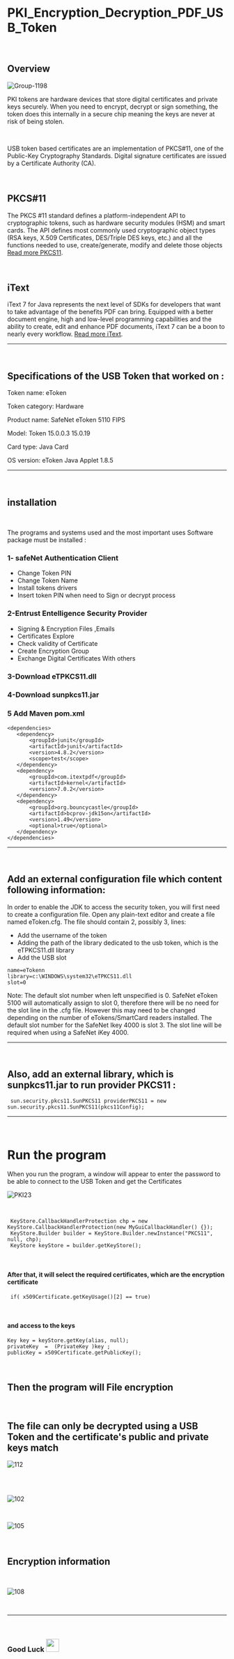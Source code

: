 # PKI_Encryption_Decryption_PDF_USB_Token

<br>

## Overview
![Group-1198](https://user-images.githubusercontent.com/70335592/125410523-a0c10980-e3c5-11eb-85c3-e99214753fc5.png)

PKI tokens are hardware devices that store digital certificates and private keys securely. When you need to encrypt, decrypt or sign something, the token does this internally in a secure chip meaning the keys are never at risk of being stolen.
 

<br>

USB token based certificates are an implementation of PKCS#11, one of the Public-Key Cryptography Standards. Digital signature certificates are issued by a Certificate Authority (CA).

<br>



## PKCS#11 

The PKCS #11 standard defines a platform-independent API to cryptographic tokens, such as hardware security modules (HSM) and smart cards.
The API defines most commonly used cryptographic object types (RSA keys, X.509 Certificates, DES/Triple DES keys, etc.) and all the functions needed to use,
create/generate, modify and delete those objects [Read more PKCS11]( https://docs.oracle.com/javase/7/docs/technotes/guides/security/p11guide.html#Intro).

<br>

## iText

iText 7 for Java represents the next level of SDKs for developers that want to take advantage of the benefits PDF can bring. 
Equipped with a better document engine, high and low-level programming capabilities and the ability to create, edit and enhance PDF documents, 
iText 7 can be a boon to nearly every workflow. [Read more iText](https://itextpdf.com/en/solutions/pdf-security).

---


<br>
 
 ## Specifications of the USB Token that worked on :

Token name: eToken

Token category: Hardware

Product name: SafeNet eToken 5110 FIPS

Model: Token 15.0.0.3 15.0.19

Card type: Java Card

OS version: eToken Java Applet 1.8.5

---
<br>

 ## installation
 
 <br>
 
 The programs and systems used and the most important uses Software package must be installed :

 ### 1- safeNet Authentication Client

* Change Token PIN
* Change Token Name
* Install tokens drivers
* Insert token PIN when need to Sign or decrypt process


### 2-Entrust Entelligence Security Provider

* Signing & Encryption Files ,Emails
* Certificates Explore
* Check validity of Certificate
* Create Encryption Group
*  Exchange Digital Certificates With others


### 3-Download eTPKCS11.dll
### 4-Download sunpkcs11.jar

### 5 Add Maven pom.xml

 ```
<dependencies>
	<dependency>
		<groupId>junit</groupId>
		<artifactId>junit</artifactId>
		<version>4.8.2</version>
		<scope>test</scope>
	</dependency>  
	<dependency>
		<groupId>com.itextpdf</groupId>
		<artifactId>kernel</artifactId>
		<version>7.0.2</version>
	</dependency>        
	<dependency>
		<groupId>org.bouncycastle</groupId>
		<artifactId>bcprov-jdk15on</artifactId>
		<version>1.49</version>
		<optional>true</optional>
	</dependency>
</dependencies>

 ```




---
<br>

## Add an external configuration file which content following information:

In order to enable the JDK to access the security token, you will first need to create a configuration file. Open any plain-text editor and create a file named eToken.cfg. The file should contain 2, possibly 3, lines:

* Add the username of the token <br>
* Adding the path of the library dedicated to the usb token, which is the eTPKCS11.dll library <br>
* Add the USB slot


```
name=eTokenn 
library=c:\WINDOWS\system32\eTPKCS11.dll  
slot=0
```

Note: The default slot number when left unspecified is 0. SafeNet eToken 5100 will automatically assign to slot 0, therefore there will be no need for the slot line in the .cfg file. However this may need to be changed depending on the number of eTokens/SmartCard readers installed. The default slot number for the SafeNet Ikey 4000 is slot 3. The slot line will be required when using a SafeNet iKey 4000.

---
<br>

## Also, add an external library, which is sunpkcs11.jar to run  provider PKCS11 :
```
 sun.security.pkcs11.SunPKCS11 providerPKCS11 = new sun.security.pkcs11.SunPKCS11(pkcs11Config);
```


---
<br>

# Run the program
When you run the program, a window will appear to enter the password to be able to connect to the USB Token and get the Certificates
<br>

![PKI23](https://user-images.githubusercontent.com/70335592/126527885-e50af583-0970-4032-ae43-776b42326524.png)

<br>



```
 KeyStore.CallbackHandlerProtection chp = new KeyStore.CallbackHandlerProtection(new MyGuiCallbackHandler() {});
 KeyStore.Builder builder = KeyStore.Builder.newInstance("PKCS11", null, chp);
 KeyStore keyStore = builder.getKeyStore();
 ```
<br>


#### After that, it will select the required certificates, which are the encryption certificate

 ```
  if( x509Certificate.getKeyUsage()[2] == true) 
 ```
 <br>
 
 
 #### and access to the keys
 
 
  ```
 Key key = keyStore.getKey(alias, null); 
 privateKey  =  (PrivateKey )key ; 
 publicKey = x509Certificate.getPublicKey();
  ```
<br>
  
## Then the program will File encryption



<br>
 
## The file can only be decrypted using a USB Token and the certificate's public and private keys match

![112](https://user-images.githubusercontent.com/70335592/130415577-405fddc2-b456-48ce-b9bd-d15bc5a9b58c.png)

<br>


<br>

![102](https://user-images.githubusercontent.com/70335592/130415528-027085a1-2bb5-4d84-bc24-d8d60bf7f420.png)

<br>

![105](https://user-images.githubusercontent.com/70335592/130415551-40cd4d15-5bb5-468c-a91d-7668c08ff719.png)

<br>
 
## Encryption information

<br>

![108](https://user-images.githubusercontent.com/70335592/130415562-d861430e-ce1d-489b-bc56-c99187aedd75.png)

<br>



---

<br>

### Good Luck <img src="https://media.giphy.com/media/hvRJCLFzcasrR4ia7z/giphy.gif" width="30px"> 
